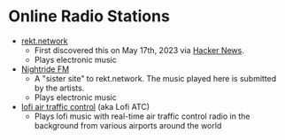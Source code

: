 # Online Radio Stations

- [rekt.network](https://rekt.network/)
  - First discovered this on May 17th, 2023 via
    [Hacker News](https://news.ycombinator.com/item?id=35971329).
  - Plays electronic music
- [Nightride FM](https://nightride.fm/)
  - A "sister site" to rekt.network. The music played here is submitted by the
    artists.
  - Plays electronic music
- [lofi air traffic control](https://www.lofiatc.com/) (aka Lofi ATC)
  - Plays lofi music with real-time air traffic control radio in the background
    from various airports around the world
